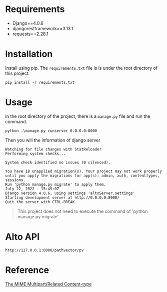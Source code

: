 # Requirements
- Django==4.0.6
- djangorestframework==3.13.1
- requests==2.28.1


# Installation
Install using pip. The `requirements.txt` file is  is under the root directory  of this project.

```text
pip install -r requirements.txt
```
# Usage
In the root directory of the project, there is a `manage.py` file and run the command.
```text
python .\manage.py runserver 0.0.0.0:8000
```
Then you will the information of django server
```text
Watching for file changes with StatReloader
Performing system checks...

System check identified no issues (0 silenced).

You have 18 unapplied migration(s). Your project may not work properly until you apply the migrations for app(s): admin, auth, contenttypes, sessions.
Run 'python manage.py migrate' to apply them.
July 22, 2022 - 15:49:07
Django version 4.0.6, using settings 'altoServer.settings'
Starting development server at http://0.0.0.0:8000/
Quit the server with CTRL-BREAK.
```
> This project does not need to execute the command of 'python manage.py migrate'

# Alto API
```text
http://127.0.0.1:8000/pathvector/pv
```

# Reference

[ The MIME Multipart/Related Content-type](https://www.ietf.org/rfc/rfc2387.txt)

